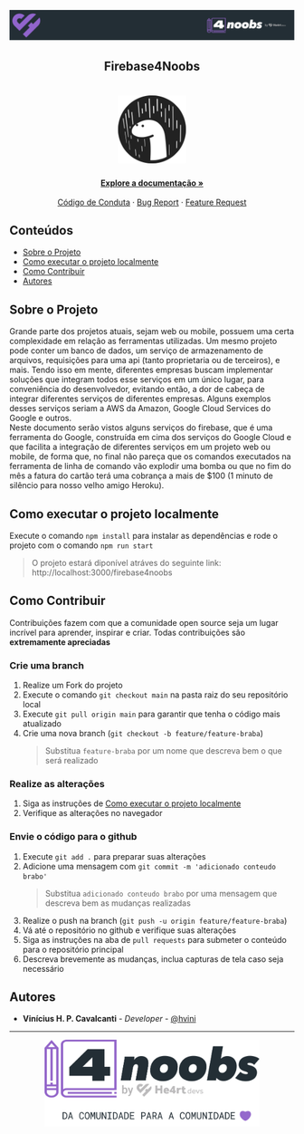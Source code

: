 <!-- Logo 4noobs -->

<p align="center">
  <a href="https://github.com/he4rt/4noobs" target="_blank">
    <img src="./.github/header_4noobs.svg">
  </a>
</p>

<!-- Title -->

<p align="center">
  <h2 align="center">Firebase4Noobs</h2>

  <h1 align="center"><img src="./.github/deno.svg" alt="Imagem da linguagem" width="120"></h1>

  <p align="center">
    <a href="https://hvini.github.io/firebase4noobs/"><strong>Explore a documentação »</strong></a>
    <br />
    <br />
    <a href="https://github.com/hvini/firebase4noobs/blob/main/code_of_conduct.md">Código de Conduta</a>
    ·
    <a href="https://github.com/hvini/firebase4noobs/issues">Bug Report</a>
    ·
    <a href="https://github.com/hvini/firebase4noobs/issues">Feature Request</a>
  </p>
</p>

<!-- TABLE OF CONTENTS -->

## Conteúdos

- [Sobre o Projeto](#sobre-o-projeto)
- [Como executar o projeto localmente](#como-executar-o-projeto-localmente)
- [Como Contribuir](#como-contribuir)
- [Autores](#autores)

 <!-- ABOUT THE PROJECT -->

## Sobre o Projeto
Grande parte dos projetos atuais, sejam web ou mobile, possuem uma certa complexidade em relação as ferramentas utilizadas. Um mesmo projeto pode conter um banco de dados, um serviço de armazenamento de arquivos, requisições para uma api (tanto proprietaria ou de terceiros), e mais. Tendo isso em mente, diferentes empresas buscam implementar soluções que integram todos esse serviços em um único lugar, para conveniência do desenvolvedor, evitando então, a dor de cabeça de integrar diferentes serviços de diferentes empresas. Alguns exemplos desses serviços seriam a AWS da Amazon, Google Cloud Services do Google e outros.  
Neste documento serão vistos alguns serviços do firebase, que é uma ferramenta do Google, construída em cima dos serviços do Google Cloud e que facilita a integração de diferentes serviços em um projeto web ou mobile, de forma que, no final não pareça que os comandos executados na ferramenta de linha de comando vão explodir uma bomba ou que no fim do mês a fatura do cartão terá uma cobrança a mais de $100 (1 minuto de silêncio para nosso velho amigo Heroku).

<!-- RUN LOCALLY -->

## Como executar o projeto localmente

Execute o comando `npm install` para instalar as dependências e rode o projeto com o comando `npm run start`  
  > O projeto estará diponível atráves do seguinte link: http://localhost:3000/firebase4noobs

  
<!-- CONTRIBUTING -->

## Como Contribuir

Contribuições fazem com que a comunidade open source seja um lugar incrível para aprender, inspirar e criar. Todas contribuições
são **extremamente apreciadas**

### Crie uma branch

1. Realize um Fork do projeto
1. Execute o comando `git checkout main` na pasta raiz do seu repositório local
1. Execute `git pull origin main` para garantir que tenha o código mais atualizado
1. Crie uma nova branch (`git checkout -b feature/feature-braba`)  
    > Substitua `feature-braba` por um nome que descreva bem o que será realizado

### Realize as alterações
1. Siga as instruções de [Como executar o projeto localmente](#como-executar-o-projeto-localmente)
1. Verifique as alterações no navegador

### Envie o código para o github
1. Execute `git add .` para preparar suas alterações
1. Adicione uma mensagem com `git commit -m 'adicionado conteudo brabo'`
    > Substitua `adicionado conteudo brabo` por uma mensagem que descreva bem as mudanças realizadas
1. Realize o push na branch (`git push -u origin feature/feature-braba`)
1. Vá até o repositório no github e verifique suas alterações
1. Siga as instruções na aba de `pull requests` para submeter o conteúdo para o repositório principal
1. Descreva brevemente as mudanças, inclua capturas de tela caso seja necessário

## Autores

- **Vinícius H. P. Cavalcanti** - _Developer_ - [@hvini](https://github.com/hvini)

---

<p align="center">
  <a href="https://github.com/he4rt/4noobs" target="_blank">
    <img src="./.github/footer_4noobs.svg" width="380">
  </a>
</p>